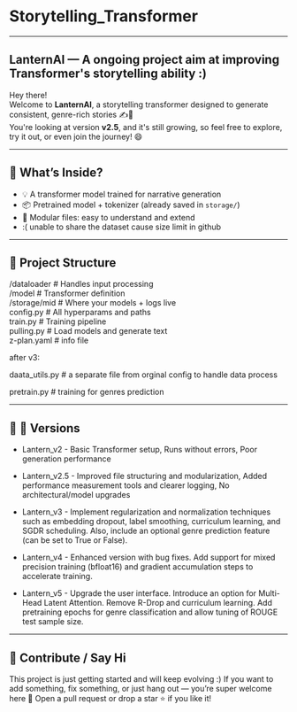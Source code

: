 # Storytelling_Transformer

---

## LanternAI — A ongoing project aim at improving Transformer's storytelling ability :) 

Hey there!  
Welcome to **LanternAI**, a storytelling transformer designed to generate consistent, genre-rich stories ✍️🌌  
You're looking at version **v2.5**, and it's still growing, so feel free to explore, try it out, or even join the journey! 😄

---

## 🚀 What’s Inside?

- 💡 A transformer model trained for narrative generation  
- 📦 Pretrained model + tokenizer (already saved in `storage/`)  
- 🧠 Modular files: easy to understand and extend
-  :( unable to share the dataset cause size limit in github 

---

## 📁 Project Structure

/dataloader         # Handles input processing  
/model              # Transformer definition  
/storage/mid        # Where your models + logs live  
config.py           # All hyperparams and paths  
train.py            # Training pipeline  
pulling.py          # Load models and generate text  
z-plan.yaml         # info file 

after v3: 

daata_utils.py      # a separate file from orginal config to handle data process

pretrain.py         # training for genres prediction 

---

## 👾 🚀 Versions

- Lantern_v2 - 
Basic Transformer setup,
Runs without errors,
Poor generation performance 

- Lantern_v2.5 -
Improved file structuring and modularization,
Added performance measurement tools and clearer logging,
No architectural/model upgrades

- Lantern_v3 - 
Implement regularization and normalization techniques such as embedding dropout, label smoothing, curriculum learning, and SGDR scheduling. Also, include an optional genre prediction feature (can be set to True or False).

- Lantern_v4 - 
Enhanced version with bug fixes. Add support for mixed precision training (bfloat16) and gradient accumulation steps to accelerate training.

- Lantern_v5 - 
Upgrade the user interface. Introduce an option for Multi-Head Latent Attention. Remove R-Drop and curriculum learning. Add pretraining epochs for genre classification and allow tuning of ROUGE test sample size.


---

## 🎉 Contribute / Say Hi

This project is just getting started and will keep evolving :)
If you want to add something, fix something, or just hang out — you’re super welcome here 🫶
Open a pull request or drop a star ⭐ if you like it!








